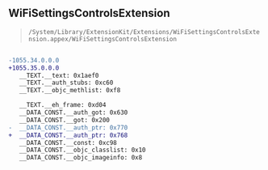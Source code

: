 ## WiFiSettingsControlsExtension

> `/System/Library/ExtensionKit/Extensions/WiFiSettingsControlsExtension.appex/WiFiSettingsControlsExtension`

```diff

-1055.34.0.0.0
+1055.35.0.0.0
   __TEXT.__text: 0x1aef0
   __TEXT.__auth_stubs: 0xc60
   __TEXT.__objc_methlist: 0xf8

   __TEXT.__eh_frame: 0xd04
   __DATA_CONST.__auth_got: 0x630
   __DATA_CONST.__got: 0x200
-  __DATA_CONST.__auth_ptr: 0x770
+  __DATA_CONST.__auth_ptr: 0x768
   __DATA_CONST.__const: 0xc98
   __DATA_CONST.__objc_classlist: 0x10
   __DATA_CONST.__objc_imageinfo: 0x8

```

